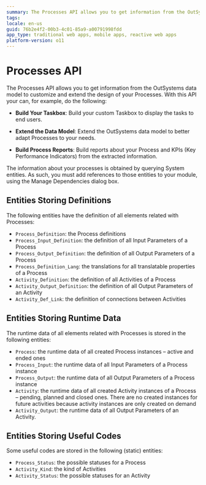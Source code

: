 ```yaml
---
summary: The Processes API allows you to get information from the OutSystems data model to customize and extend the design of your Processes.
tags: 
locale: en-us
guid: 76b2e4f2-00b3-4c01-85a9-a00791998fdd
app_type: traditional web apps, mobile apps, reactive web apps
platform-version: o11
---
```


# Processes API

The Processes API allows you to get information from the OutSystems data model to customize and extend the design of your Processes. With this API your can, for example, do the following:

* **Build Your Taskbox**: Build your custom Taskbox to display the tasks to end users. 

* **Extend the Data Model**: Extend the OutSystems data model to better adapt Processes to your needs. 

* **Build Process Reports**: Build reports about your Process and KPIs (Key Performance Indicators) from the extracted information. 

The information about your processes is obtained by querying System entities. As such, you must add references to those entities to your module, using the Manage Dependencies dialog box.

## Entities Storing Definitions

The following entities have the definition of all elements related with Processes:

* `Process_Definition`: the Process definitions
* `Process_Input_Definition`: the definition of all Input Parameters of a Process
* `Process_Output_Definition`: the definition of all Output Parameters of a Process
* `Process_Definition_Lang`: the translations for all translatable properties of a Process
* `Activity_Definition`: the definition of all Activities of a Process
* `Activity_Output_Definition`: the definition of all Output Parameters of an Activity
* `Activity_Def_Link`: the definition of connections between Activities

## Entities Storing Runtime Data

The runtime data of all elements related with Processes is stored in the following entities:

* `Process`: the runtime data of all created Process instances – active and ended ones
* `Process_Input`: the runtime data of all Input Parameters of a Process instance
* `Process_Output`: the runtime data of all Output Parameters of a Process instance
* `Activity`: the runtime data of all created Activity instances of a Process – pending, planned and closed ones. There are no created instances for future activities because activity instances are only created on demand
* `Activity_Output`: the runtime data of all Output Parameters of an Activity.

## Entities Storing Useful Codes

Some useful codes are stored in the following (static) entities:

* `Process_Status`: the possible statuses for a Process
* `Activity_Kind`: the kind of Activities
* `Activity_Status`: the possible statuses for an Activity
